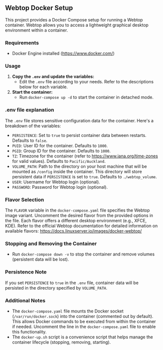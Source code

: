Webtop Docker Setup
-------------------

This project provides a Docker Compose setup for running a Webtop container. Webtop allows you to access a lightweight graphical desktop environment within a container.

### Requirements

-   Docker Engine installed (<https://www.docker.com/>)

### Usage

1.  **Copy the `.env` and update the variables:**
    -   Edit the `.env` file according to your needs. Refer to the descriptions below for each variable.
2.  **Start the container:**
    -   Run `docker-compose up -d` to start the container in detached mode.

### .env file explanation

The `.env` file stores sensitive configuration data for the container. Here's a breakdown of the variables:

-   `PERSISTENCE`: Set to `true` to persist container data between restarts. Defaults to `false`.
-   `PUID`: User ID for the container. Defaults to `1000`.
-   `PGID`: Group ID for the container. Defaults to `1000`.
-   `TZ`: Timezone for the container (refer to <https://www.iana.org/time-zones> for valid values). Defaults to `Pacific/Auckland`.
-   `VOLUME_PATH`: Path to the directory on your host machine that will be mounted as `/config` inside the container. This directory will store persistent data if `PERSISTENCE` is set to `true`. Defaults to `./webtop_volume`.
-   `USER`: Username for Webtop login (optional).
-   `PASSWORD`: Password for Webtop login (optional).


### Flavor Selection

The `FLAVOR` variable in the `docker-compose.yaml` file specifies the Webtop image variant. Uncomment the desired flavor from the provided options in the file. Each flavor offers a different desktop environment (e.g., XFCE, KDE). Refer to the official Webtop documentation for detailed information on available flavors: <https://docs.linuxserver.io/images/docker-webtop/>

### Stopping and Removing the Container

-   Run `docker-compose down -v` to stop the container and remove volumes (persistent data will be lost).

### Persistence Note

If you set `PERSISTENCE` to `true` in the `.env` file, container data will be persisted in the directory specified by `VOLUME_PATH`.

### Additional Notes

-   The `docker-compose.yaml` file mounts the Docker socket (`/var/run/docker.sock`) into the container (commented out by default). This allows Docker commands to be executed from within the container if needed. Uncomment the line in the `docker-compose.yaml` file to enable this functionality.
-   The `docker-up.sh` script is a convenience script that helps manage the container lifecycle (stopping, removing, starting).
